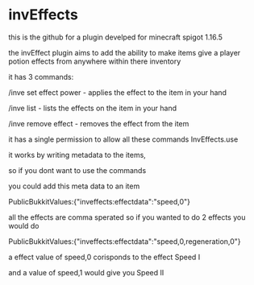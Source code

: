 # invEffects
this is the github for a plugin develped for minecraft spigot 1.16.5

the invEffect plugin aims to add the ability to make items give a player potion effects from anywhere within there inventory


it has 3 commands:

/inve set effect power - applies the effect to the item in your hand

/inve list - lists the effects on the item in your hand

/inve remove effect - removes the effect from the item


it has a single permission to allow all these commands 
InvEffects.use


it works by writing metadata to the items,

so if you dont want to use the commands

you could add this meta data to an item

PublicBukkitValues:{"inveffects:effectdata":"speed,0"}

all the effects are comma sperated so if you wanted to do 2 effects you would do

PublicBukkitValues:{"inveffects:effectdata":"speed,0,regeneration,0"}

a effect value of speed,0 corisponds to the effect Speed I

and a value of speed,1 would give you Speed II


